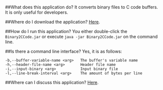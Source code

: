 ##What does this application do?
It converts binary files to C code buffers. It is only useful for developers.

##Where do I download the application?
[Here](Binary2CCode.jar?raw=true).

##How do I run this application?
You either double-click the `Binary2CCode.jar` or execute `java -jar Binary2CCode.jar` on the command line.

##Is there a command line interface?
Yes, it is as follows:
```
-b,--buffer-variable-name <arg>   The buffer's variable name
-h,--header-file-name <arg>       Header file name
-i,--input-binary <arg>           Input binary file
-l,--line-break-interval <arg>    The amount of bytes per line
```

##Where can I discuss this application?
[Here](https://gbatemp.net/threads/binary2ccode.469689/).